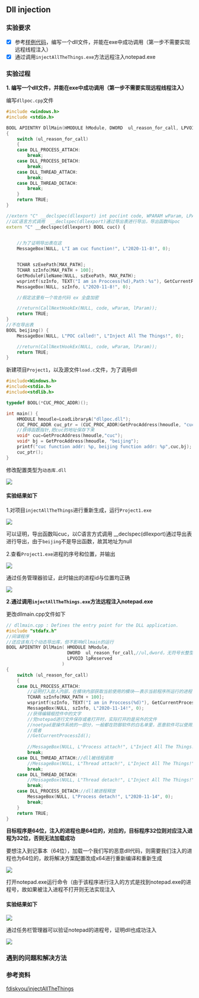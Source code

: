 ## Dll injection

### **实验要求**

- [x] 参考[样例代码](https://github.com/fdiskyou/injectAllTheThings)，编写一个dll文件，并能在exe中成功调用（第一步不需要实现远程线程注入）
- [x] 通过调用`injectAllTheThings.exe`方法远程注入notepad.exe

### **实验过程**

**1. 编写一个dll文件，并能在exe中成功调用（第一步不需要实现远程线程注入）**


编写`dllpoc.cpp`文件
```cpp
#include <windows.h>
#include <stdio.h>

BOOL APIENTRY DllMain(HMODULE hModule, DWORD  ul_reason_for_call, LPVOID lpReserved)
{
	switch (ul_reason_for_call)
	{
	case DLL_PROCESS_ATTACH:
		break;
	case DLL_PROCESS_DETACH:
		break;
	case DLL_THREAD_ATTACH:
		break;
	case DLL_THREAD_DETACH:
		break;
	}
	return TRUE;
}

//extern "C" __declspec(dllexport) int poc(int code, WPARAM wParam, LPARAM lParam) {
//以C语言方式调用  __declspec(dllexport)通过导出表进行导出，导出函数叫poc
extern "C" __declspec(dllexport) BOOL cuc() {
	

	//为了证明导出表在这
	MessageBox(NULL, L"I am cuc function!", L"2020-11-8!", 0);


	TCHAR szExePath[MAX_PATH];
	TCHAR szInfo[MAX_PATH + 100];
	GetModuleFileName(NULL, szExePath, MAX_PATH);
	wsprintf(szInfo, TEXT("I am in Proccess(%d),Path：%s"), GetCurrentProcessId(), szExePath);
	MessageBox(NULL, szInfo, L"2020-11-8!", 0);

	//假定这里有一个攻击代码 ex 全盘加密

	//return(CallNextHookEx(NULL, code, wParam, lParam));
	return TRUE;
}
//不在导出表
BOOL beijing() {
	MessageBox(NULL, L"POC called!", L"Inject All The Things!", 0);

	//return(CallNextHookEx(NULL, code, wParam, lParam));
	return TRUE;
}
```

新建项目`Project1`，以及源文件`load.c`文件，为了调用dll

```cpp
#include<Windows.h>
#include<stdio.h>
#include<stdlib.h>

typedef BOOL(*CUC_PROC_ADDR)();

int main() {
	HMODULE hmoudle=LoadLibraryA("dllpoc.dll");
	CUC_PROC_ADDR cuc_ptr = (CUC_PROC_ADDR)GetProcAddress(hmoudle, "cuc");
	//获得函数指针,把cuc的地址保存下来
	void* cuc=GetProcAddress(hmoudle,"cuc");
	void* bj = GetProcAddress(hmoudle, "beijing");
	printf("cuc function addr: %p, beijing function addr: %p",cuc,bj);
	cuc_ptr();
}		
```

修改配置类型为`动态库.dll`

![](./img/dll.PNG)

#### **实验结果如下**

1.对项目`injectAllTheThings`进行重新生成，运行`Project1.exe`

![](./img/address.gif)

可以证明，导出函数叫cuc，以C语言方式调用  __declspec(dllexport)通过导出表进行导出，由于`beijing`不是导出函数，故其地址为null

2.查看`Project1.exe`进程的序号和位置，并输出

![](./img/processid.gif)

通过任务管理器验证，此时输出的进程id与位置均正确

![](./img/进程id.PNG)

**2.通过调用`injectAllTheThings.exe`方法远程注入notepad.exe**


更改dllmain.cpp文件如下

```cpp
// dllmain.cpp : Defines the entry point for the DLL application.
#include "stdafx.h"
//间谍程序
//还应该有几个动态导出库，但不影响dllmain的运行
BOOL APIENTRY DllMain( HMODULE hModule,
                       DWORD  ul_reason_for_call,//ul,dword，无符号长整型
                       LPVOID lpReserved
					 )
{
	switch (ul_reason_for_call)
	{
	case DLL_PROCESS_ATTACH:
		//证明打入敌人内部，在模块内部获取当前使用的模块——表示当前程序所运行的进程
		TCHAR szInfo[MAX_PATH + 100];
		wsprintf(szInfo, TEXT("I am in Proccess(%d)"), GetCurrentProcessId());
		MessageBox(NULL, szInfo, L"2020-11-14!", 0);
		//获得编辑框控件中的文字
		//党notepad进行文件保存或者打开时，实际打开的是另外的文件
		//noetpad是操作系统的一部分，一般都在防御软件的白名单里，恶意软件可以使用这种合法身份
		//或者
		//GetCurrentProcessId();
	
		//MessageBox(NULL, L"Process attach!", L"Inject All The Things!", 0);
		break;
	case DLL_THREAD_ATTACH://dll被线程调用
		//MessageBox(NULL, L"Thread attach!", L"Inject All The Things!", 0);
		break;
	case DLL_THREAD_DETACH:
		//MessageBox(NULL, L"Thread detach!", L"Inject All The Things!", 0);
		break;
	case DLL_PROCESS_DETACH://dll被进程释放
		MessageBox(NULL, L"Process detach!", L"2020-11-14", 0);
		break;
	}
	return TRUE;
}
```

**目标程序是64位，注入的进程也是64位的，对应的，目标程序32位则对应注入进程为32位，否则无法加载成功**

要想注入到记事本（64位），加载一个我们写的恶意dll代码，则需要我们注入的进程也为64位的，故将解决方案配置改成x64进行重新编译和重新生成


![](./img/x64.PNG)

打开notepad.exe运行命令（由于该程序进行注入的方式是找到notepad.exe的进程号，故如果被注入进程不打开则无法实现注入


#### **实验结果如下**

![](./img/inject_notepad.gif) 

通过任务栏管理器可以验证notepad的进程号，证明dll也成功注入

![](./img/pid.png)

### **遇到的问题和解决方法**



### **参考资料**

[fdiskyou/injectAllTheThings](https://github.com/fdiskyou/injectAllTheThings)